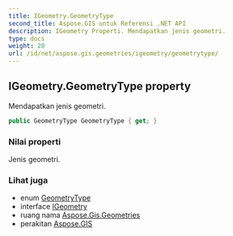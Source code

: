 ```yaml
---
title: IGeometry.GeometryType
second_title: Aspose.GIS untuk Referensi .NET API
description: IGeometry Properti. Mendapatkan jenis geometri.
type: docs
weight: 20
url: /id/net/aspose.gis.geometries/igeometry/geometrytype/
---
```

## IGeometry.GeometryType property

Mendapatkan jenis geometri.

```csharp
public GeometryType GeometryType { get; }
```

### Nilai properti

Jenis geometri.

### Lihat juga

* enum [GeometryType](../../geometrytype/)
* interface [IGeometry](../)
* ruang nama [Aspose.Gis.Geometries](../../igeometry/)
* perakitan [Aspose.GIS](../../../)


